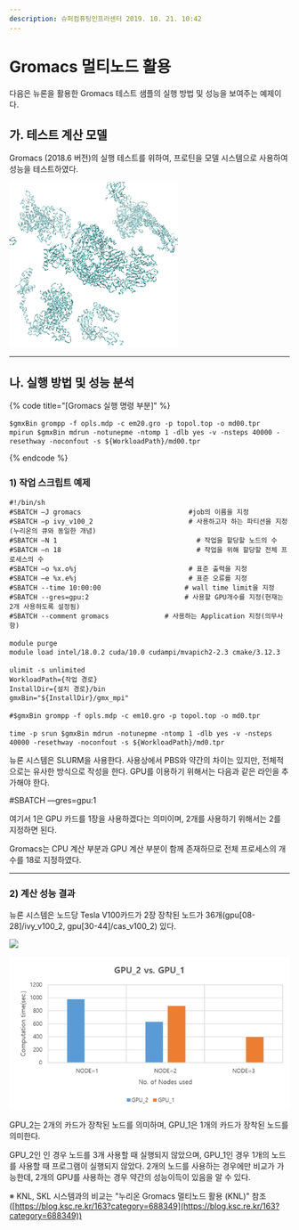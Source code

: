 ```yaml
---
description: 슈퍼컴퓨팅인프라센터 2019. 10. 21. 10:42
---
```


# Gromacs 멀티노드 활용

다음은 뉴론을 활용한 Gromacs 테스트 샘플의 실행 방법 및 성능을 보여주는 예제이다.



## **가. 테스트 계산 모델**

Gromacs (2018.6 버전)의 실행 테스트를 위하여, 프로틴을 모델 시스템으로 사용하여 성능을 테스트하였다.

![](../../.gitbook/assets/99DD5E395DB6361031.png)

****

## **나. 실행 방법 및 성능 분석**

{% code title="[Gromacs 실행 명령 부분]" %}
```
$gmxBin grompp -f opls.mdp -c em20.gro -p topol.top -o md00.tpr
mpirun $gmxBin mdrun -notunepme -ntomp 1 -dlb yes -v -nsteps 40000 -resethway -noconfout -s ${WorkloadPath}/md00.tpr
```
{% endcode %}



### **1) 작업 스크립트 예제**

```
#!/bin/sh
#SBATCH –J gromacs                           #job의 이름을 지정
#SBATCH –p ivy_v100_2                        # 사용하고자 하는 파티션을 지정(누리온의 큐와 동일한 개념)
#SBATCH –N 1                                   # 작업을 할당할 노드의 수
#SBATCH –n 18                                  # 작업을 위해 할당할 전체 프로세스의 수
#SBATCH –o %x.o%j                            # 표준 출력을 지정
#SBATCH –e %x.e%j                            # 표준 오류를 지정
#SBATCH --time 10:00:00                     # wall time limit을 지정
#SBATCH --gres=gpu:2                        # 사용할 GPU개수를 지정(현재는 2개 사용하도록 설정됨)
#SBATCH --comment gromacs              # 사용하는 Application 지정(의무사항)
 
module purge
module load intel/18.0.2 cuda/10.0 cudampi/mvapich2-2.3 cmake/3.12.3
 
ulimit -s unlimited
WorkloadPath={작업 경로}
InstallDir={설치 경로}/bin
gmxBin="${InstallDir}/gmx_mpi"
 
#$gmxBin grompp -f opls.mdp -c em10.gro -p topol.top -o md0.tpr
 
time -p srun $gmxBin mdrun -notunepme -ntomp 1 -dlb yes -v -nsteps 40000 -resethway -noconfout -s ${WorkloadPath}/md0.tpr
```

뉴론 시스템은 SLURM을 사용한다. 사용상에서 PBS와 약간의 차이는 있지만, 전체적으로는 유사한 방식으로 작성을 한다. GPU를 이용하기 위해서는 다음과 같은 라인을 추가해야 한다.

\#SBATCH —gres=gpu:1

여기서 1은 GPU 카드를 1장을 사용하겠다는 의미이며, 2개를 사용하기 위해서는 2를 지정하면 된다.

Gromacs는 CPU 계산 부분과 GPU 계산 부분이 함께 존재하므로 전체 프로세스의 개수를 18로 지정하였다.

****

### **2) 계산 성능 결과**

뉴론 시스템은 노드당 Tesla V100카드가 2장 장착된 노드가 36개(gpu\[08-28]/ivy\_v100\_2, gpu\[30-44]/cas\_v100\_2) 있다.

![](../../.gitbook/assets/gromacs\_test\_cal\_perf\_result.png)

![](../../.gitbook/assets/99DFF4335DBF51C516.png)

GPU\_2는 2개의 카드가 장착된 노드를 의미하며, GPU\_1은 1개의 카드가 장착된 노드를 의미한다.

GPU\_2인 인 경우 노드를 3개 사용할 때 실행되지 않았으며, GPU\_1인 경우 1개의 노드를 사용할 때 프로그램이 실행되지 않았다. 2개의 노드를 사용하는 경우에만 비교가 가능한데, 2개의 GPU를 사용하는 경우 약간의 성능이득이 있음을 알 수 있다.

※ KNL, SKL 시스템과의 비교는 "누리온 Gromacs 멀티노드 활용 (KNL)" 참조 ([https://blog.ksc.re.kr/163?category=688349](https://blog.ksc.re.kr/163?category=688349))

